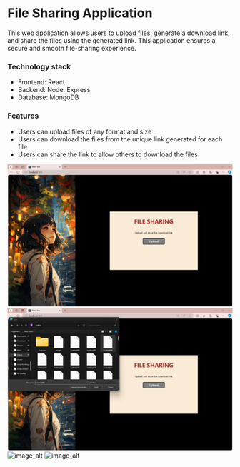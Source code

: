 # File Sharing Application

This web application allows users to upload files, generate a download link, and share the files using the generated link. This application ensures a secure and smooth file-sharing experience.

### Technology stack
+ Frontend: React
+ Backend: Node, Express
+ Database: MongoDB

### Features
+ Users can upload files of any format and size
+ Users can download the files from the unique link generated for each file
+ Users can share the link to allow others to download the files

![image_alt](https://github.com/architadu/file-sharing-/blob/main/fileshare1.png?raw=true)
![image_alt](https://github.com/architadu/file-sharing-/blob/main/fileshare2.png?raw=true)
![image_alt]()
![image_alt]()



















